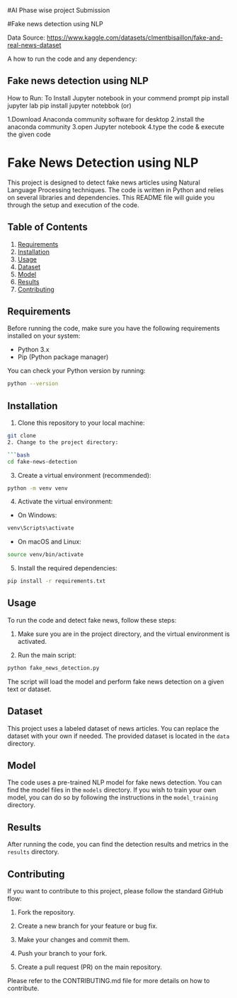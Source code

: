 #AI Phase wise project Submission

#Fake news detection using NLP 

 Data Source: https://www.kaggle.com/datasets/clmentbisaillon/fake-and-real-news-dataset

A how to run the code and any dependency:  
## Fake news detection using NLP

 How to Run:
To Install Jupyter notebook in your commend prompt
pip install jupyter lab
pip install jupyter notebbok (or)

1.Download Anaconda community software for desktop
2.install the anaconda community 
 3.open Jupyter notebook
4.type the code & execute the given code

# Fake News Detection using NLP

This project is designed to detect fake news articles using Natural Language Processing techniques. The code is written in Python and relies on several libraries and dependencies. This README file will guide you through the setup and execution of the code.

## Table of Contents

1. [Requirements](#requirements)
2. [Installation](#installation)
3. [Usage](#usage)
4. [Dataset](#dataset)
5. [Model](#model)
6. [Results](#results)
7. [Contributing](#contributing)

## Requirements

Before running the code, make sure you have the following requirements installed on your system:

- Python 3.x
- Pip (Python package manager)

You can check your Python version by running:

```bash
python --version
```

## Installation

1. Clone this repository to your local machine:

```bash
git clone 
2. Change to the project directory:

```bash
cd fake-news-detection
```

3. Create a virtual environment (recommended):

```bash
python -m venv venv
```

4. Activate the virtual environment:

- On Windows:

```bash
venv\Scripts\activate
```

- On macOS and Linux:

```bash
source venv/bin/activate
```

5. Install the required dependencies:

```bash
pip install -r requirements.txt
```

## Usage

To run the code and detect fake news, follow these steps:

1. Make sure you are in the project directory, and the virtual environment is activated.

2. Run the main script:

```bash
python fake_news_detection.py
```

The script will load the model and perform fake news detection on a given text or dataset.

## Dataset

This project uses a labeled dataset of news articles. You can replace the dataset with your own if needed. The provided dataset is located in the `data` directory.

## Model

The code uses a pre-trained NLP model for fake news detection. You can find the model files in the `models` directory. If you wish to train your own model, you can do so by following the instructions in the `model_training` directory.

## Results

After running the code, you can find the detection results and metrics in the `results` directory.

## Contributing

If you want to contribute to this project, please follow the standard GitHub flow:

1. Fork the repository.

2. Create a new branch for your feature or bug fix.

3. Make your changes and commit them.

4. Push your branch to your fork.

5. Create a pull request (PR) on the main repository.

Please refer to the CONTRIBUTING.md file for more details on how to contribute.
